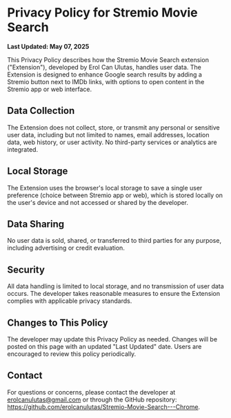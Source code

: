# Privacy Policy for Stremio Movie Search

**Last Updated: May 07, 2025**

This Privacy Policy describes how the Stremio Movie Search extension ("Extension"), developed by Erol Can Ulutas, handles user data. The Extension is designed to enhance Google search results by adding a Stremio button next to IMDb links, with options to open content in the Stremio app or web interface.

## Data Collection

The Extension does not collect, store, or transmit any personal or sensitive user data, including but not limited to names, email addresses, location data, web history, or user activity. No third-party services or analytics are integrated.

## Local Storage

The Extension uses the browser's local storage to save a single user preference (choice between Stremio app or web), which is stored locally on the user's device and not accessed or shared by the developer.

## Data Sharing

No user data is sold, shared, or transferred to third parties for any purpose, including advertising or credit evaluation.

## Security

All data handling is limited to local storage, and no transmission of user data occurs. The developer takes reasonable measures to ensure the Extension complies with applicable privacy standards.

## Changes to This Policy

The developer may update this Privacy Policy as needed. Changes will be posted on this page with an updated "Last Updated" date. Users are encouraged to review this policy periodically.

## Contact

For questions or concerns, please contact the developer at erolcanulutas@gmail.com or through the GitHub repository: https://github.com/erolcanulutas/Stremio-Movie-Search---Chrome.